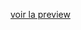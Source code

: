 [voir la preview](https://htmlpreview.github.io/?https://github.com/KevinMunsch/cv/blob/master/index/index.html)
